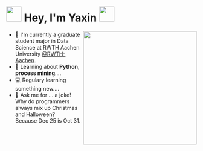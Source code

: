 <h1> <img src="https://user-images.githubusercontent.com/33006597/115469137-5d2a8980-a234-11eb-84c7-2963f40c3273.gif" width="40px"> Hey, I'm Yaxin <img src="https://user-images.githubusercontent.com/33006597/115468619-a1695a00-a233-11eb-863b-2bffc42245a2.gif" width="40px">  
</h1>



<img align='right' src="https://user-images.githubusercontent.com/33006597/115854348-7006af00-a42a-11eb-9b85-309cc8c849bc.gif" width="300" />


<ul>
<li>🏫 I'm currently a graduate student major in Data Science at RWTH Aachen University <a href="https://www.rwth-aachen.de/go/id/a/?lidx=1">@RWTH-Aachen</a>.</li>
<li>🧐 Learning about <strong>Python</strong>, <strong>process mining</strong>....</li>
<li>💻 Regulary learning something new....</li>
<li>🎉 Ask me for ... a joke!
  <br>Why do programmers always mix up Christmas and Halloween?
<br>Because Dec 25 is Oct 31.</li>
</ul>



<!--
**yaxtang/yaxtang** is a ✨ _special_ ✨ repository because its `README.md` (this file) appears on your GitHub profile.
<h3>⚡️ Something About Me</h3>
<p>I'm currently a graduate student major in Data Science at RWTH Aachen University in Aachen, Germany. </p>
Here are some ideas to get you started:
<ul>
<li style="color:red;font-size:30px">🏫 I'm currently a graduate student major in Data Science at RWTH Aachen University <a href="https://www.rwth-aachen.de/go/id/a/?lidx=1">@RWTH-Aachen</a>.</li>
<li>🧐 Learning about <strong>data science</strong>, <strong>process mining</strong>, and a bit of <strong>ERP system</strong>.</li>
<li>💻 Regulary learning something new....</li>
<li>🎉 Ask me for ... a joke!</li>
</ul>

- 🏫 I'm currently a graduate student major in Data Science at RWTH Aachen University <a href="https://www.rwth-aachen.de/go/id/a/?lidx=1">@RWTH-Aachen</a>.
- 🧐 Learning about <strong>data science</strong>, <strong>process mining</strong>, and a bit of <strong>ERP system</strong>.
- 💻 Regulary learning something new....
- 🎉 Ask me for ... a joke! 
- Why do programmers always mix up Christmas and Halloween?
Because Dec 25 is Oct 31.


- 🔭 I’m currently working on ...
- 🌱 I’m currently learning ...
- 👯 I’m looking to collaborate on ...
- 🤔 I’m looking for help with ...
- 💬 Ask me about ...
- 📫 How to reach me: ...
- 😄 Pronouns: ...
- ⚡ Fun fact: ...


![chinesefontdesign com_2016-09-04_18-38-45](https://user-images.githubusercontent.com/33006597/115468603-9d3d3c80-a233-11eb-9f25-3e2b6a6cc222.gif)
![chinesefontdesign com_2016-09-04_18-38-42](https://user-images.githubusercontent.com/33006597/115468619-a1695a00-a233-11eb-863b-2bffc42245a2.gif)

![chinesefontdesign com_2016-09-04_18-38-45](https://user-images.githubusercontent.com/33006597/115468603-9d3d3c80-a233-11eb-9f25-3e2b6a6cc222.gif)
![chinesefontdesign com_2016-09-04_18-38-42](https://user-images.githubusercontent.com/33006597/115468619-a1695a00-a233-11eb-863b-2bffc42245a2.gif)

-->
<!-->
